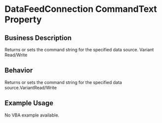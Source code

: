 # DataFeedConnection CommandText Property

## Business Description
Returns or sets the command string for the specified data source. Variant Read/Write

## Behavior
Returns or sets the command string for the specified data source.VariantRead/Write

## Example Usage
No VBA example available.